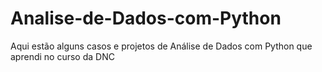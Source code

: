 # Analise-de-Dados-com-Python
Aqui estão alguns casos e projetos de Análise de Dados com Python que aprendi no curso da DNC
